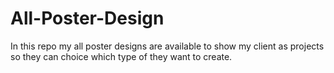 # All-Poster-Design
In this repo my all poster designs are available to show my client as projects so they can choice which type of they want to create. 
